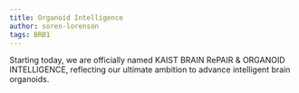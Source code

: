 ```yaml
---
title: Organoid Intelligence
author: soren-lorenson
tags: BRØ1
---
```


Starting today, we are officially named KAIST BRAIN RePAIR & ORGANOID INTELLIGENCE, reflecting our ultimate ambition to advance intelligent brain organoids.

